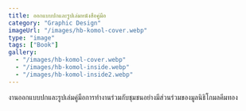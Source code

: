 ```yaml
---
title: ออกแบบปกและรูปเล่มหนังสือคู่มือ
category: "Graphic Design"
imageUrl: "/images/hb-komol-cover.webp"
type: "image"
tags: ["Book"]
gallery:
  - "/images/hb-komol-cover.webp"
  - "/images/hb-komol-inside.webp"
  - "/images/hb-komol-inside2.webp"
---
```


งานออกแบบปกและรูปเล่มคู่มือการทำงานร่วมกับชุมชนอย่างมีส่วนร่วมของมูลนิธิโกมลคีมทอง

